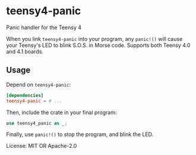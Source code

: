 # teensy4-panic

Panic handler for the Teensy 4

When you link `teensy4-panic` into your program, any `panic!()` will cause
your Teensy's LED to blink S.O.S. in Morse code. Supports both Teensy 4.0 and
4.1 boards.

## Usage

Depend on `teensy4-panic`:

```toml
[dependencies]
teensy4-panic = # ...
```

Then, include the crate in your final program:

```rust
use teensy4_panic as _;
```

Finally, use `panic!()` to stop the program, and blink the LED.

License: MIT OR Apache-2.0
